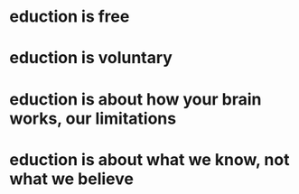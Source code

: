 # eduction is free
# eduction is voluntary
# eduction is about how your brain works, our limitations
# eduction is about what we know, not what we believe

